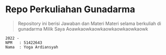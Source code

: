 # Repo Perkuliahan Gunadarma
>Repository ini berisi Jawaban dan Materi Materi selama berkuliah di gunadarma
>Milik Saya Aoawkaowkaowkaowkaowkaowkaowk

```
2022 - 
NPM   : 51422643
Nama  : Yoga Ardiansyah
```
